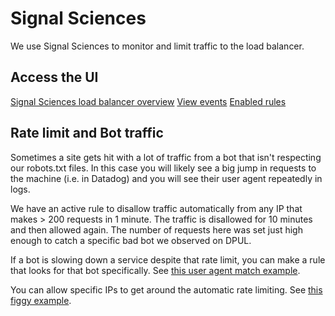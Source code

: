 # Signal Sciences

We use Signal Sciences to monitor and limit traffic to the load balancer.

## Access the UI

[Signal Sciences load balancer overview](https://dashboard.signalsciences.net/corps/pu_library/sites/adc?dashboardId=5d93700e24dfc501917be84c)
[View events](https://dashboard.signalsciences.net/corps/pu_library/sites/adc/events)
[Enabled rules](https://dashboard.signalsciences.net/corps/pu_library/sites/adc/rules?enabled=true)

## Rate limit and Bot traffic
Sometimes a site gets hit with a lot of traffic from a bot that isn't respecting
our robots.txt files. In this case you will likely see a big jump in requests to
the machine (i.e. in Datadog) and you will see their user agent repeatedly in
logs.

We have an active rule to disallow traffic automatically from any IP that makes > 200 requests
in 1 minute. The traffic is disallowed for 10 minutes and then allowed again.
The number of requests here was set just high enough to catch a specific bad bot we observed on DPUL.

If a bot is slowing down a service despite that rate limit, you can make a rule
that looks for that bot specifically. See [this user agent match
example](https://dashboard.signalsciences.net/corps/pu_library/sites/adc/rules/61e877705e2e4e01e6d2d404).

You can allow specific IPs to get around the automatic rate limiting. See [this figgy example](https://dashboard.signalsciences.net/corps/pu_library/sites/adc/rules/61e9d4bc455dd201e6238905).
